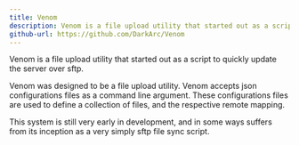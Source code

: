 ```yaml
---
title: Venom
description: Venom is a file upload utility that started out as a script to quickly update the server over sftp.
github-url: https://github.com/DarkArc/Venom
---
```

Venom is a file upload utility that started out as a script to quickly update the server over sftp.

Venom was designed to be a file upload utility. Venom accepts json configurations files as a command line argument. These configurations files are used to define a collection of files, and the respective remote mapping.

This system is still very early in development, and in some ways suffers from its inception as a very simply sftp file sync script.
